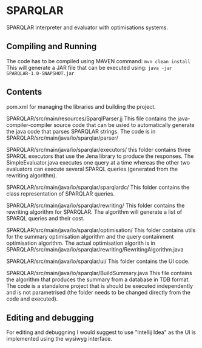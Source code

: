 # SPARQLAR
SPARQLAR interpreter and evaluator with optimisations systems.


## Compiling and Running
The code has to be compiled using MAVEN command:
```mvn clean install```
This will generate a JAR file that can be executed using:
```java -jar SPARQLAR-1.0-SNAPSHOT.jar```

## Contents
pom.xml for managing the libraries and building the project.

SPARQLAR/src/main/resources/SparqlParser.jj  This file contains the java-compiler-compiler source code that can be usied to automatically generate 
the java code that parses SPARQLAR strings. The code is in SPARQLAR/src/main/java/io/sparqlar/parser/

SPARQLAR/src/main/java/io/sparqlar/executors/ this folder contains three SPARQL executors that use the Jena library to produce the responses.
The SimpleEvaluator.java executes one query at a time whereas the other two evaluators can execute several SPARQL queries (generated from the rewriting algorithm).

SPARQLAR/src/main/java/io/sparqlar/sparqlardc/ This folder contains the class representation of SPARQLAR queries.

SPARQLAR/src/main/java/io/sparqlar/rewriting/ This folder contains the rewriting algorithm for SPARQLAR. The algorithm will generate a list of SPARQL queries and their cost.

SPARQLAR/src/main/java/io/sparqlar/optimisation/ This folder contains utils for the summary optimisation algorithm and the query containment optimisation algorithm.
The actual optimisation algorith is in SPARQLAR/src/main/java/io/sparqlar/rewriting/RewritingAlgorithm.java 

SPARQLAR/src/main/java/io/sparqlar/ui/ This folder contains the UI code.

SPARQLAR/src/main/java/io/sparqlar/BuildSummary.java This file contains the algorithm that produces the summary from a database in TDB format. 
The code is a standalone project that is should be executed independently and is not parametrised (the folder needs to be changed directly from the code and executed).

## Editing and debugging
For editing and debuggning I would suggest to use "Intellij Idea" as the UI is implemented using the wysiwyg interface.

